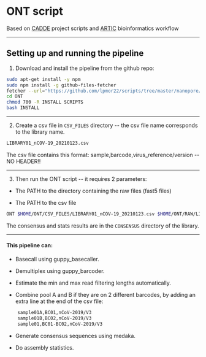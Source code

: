 # ONT script
Based on [CADDE](https://www.caddecentre.org/) project scripts and [ARTIC](https://artic.network/) bioinformatics workflow 

---

## Setting up and running the pipeline

1. Download and install the pipeline from the github repo:

```sh
sudo apt-get install -y npm
sudo npm install -g github-files-fetcher
fetcher --url="https://github.com/lpmor22/scripts/tree/master/nanopore/ONT"
cd ONT
chmod 700 -R INSTALL SCRIPTS
bash INSTALL
```

---

2. Create a csv file in ``CSV_FILES`` directory -- the csv file name corresponds to the library name.

```sh
LIBRARY01_nCOV-19_20210123.csv
```

The csv file contains this format: sample,barcode,virus_reference/version -- NO HEADER!!

---

3. Then run the ONT script -- it requires 2 parameters:

- The PATH to the directory containing the raw files (fast5 files)

- The PATH to the csv file

```sh
ONT $HOME/ONT/CSV_FILES/LIBRARY01_nCOV-19_20210123.csv $HOME/ONT/RAW/LIBRARY01_nCOV-19_20210123 
```

The consensus and stats results are in the ``CONSENSUS`` directory of the library.

---

#### This pipeline can:

- Basecall using guppy_basecaller.

- Demultiplex using guppy_barcoder.

- Estimate the min and max read filtering lengths automatically.

- Combine pool A and B if they are on 2 different barcodes, by adding an extra line at the end of the csv file:
```sh
	sample01A,BC01,nCoV-2019/V3
	sample01B,BC02,nCoV-2019/V3
	sample01,BC01-BC02,nCoV-2019/V3
```

- Generate consensus sequences using medaka.

- Do assembly statistics.
